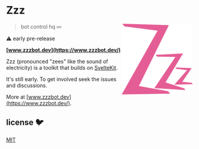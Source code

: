 # Zzz

[<img src="/static/logo.svg" alt="three sleepy z's" align="right" width="192" height="192">](https://www.zzzbot.dev/)

> bot control hq 💤

⚠️ early pre-release

**[www.zzzbot.dev](https://www.zzzbot.dev/)**

Zzz (pronounced "zees" like the sound of electricity)
is a toolkit that builds on [SvelteKit](https://kit.svelte.dev/).

It's still early. To get involved seek the issues and discussions.

More at [www.zzzbot.dev](https://www.zzzbot.dev/).

## license 🐦

[MIT](LICENSE)
